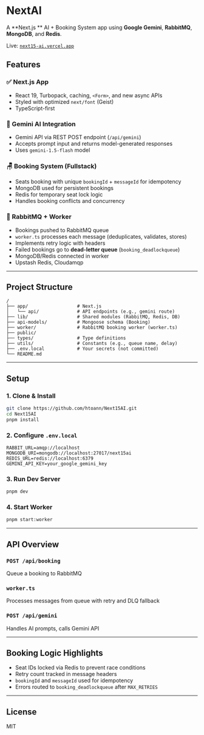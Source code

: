 # NextAI

A **Next.js ** AI + Booking System app using **Google Gemini**, **RabbitMQ**, **MongoDB**, and **Redis**.

Live: [`next15-ai.vercel.app`](https://next15-ai.vercel.app)

## Features

### ✅ Next.js App

- React 19, Turbopack, caching, `<Form>`, and new async APIs
- Styled with optimized `next/font` (Geist)
- TypeScript-first

### 🤖 Gemini AI Integration

- Gemini API via REST POST endpoint (`/api/gemini`)
- Accepts prompt input and returns model-generated responses
- Uses `gemini-1.5-flash` model

### 🪑 Booking System (Fullstack)

- Seats booking with unique `bookingId` + `messageId` for idempotency
- MongoDB used for persistent bookings
- Redis for temporary seat lock logic
- Handles booking conflicts and concurrency

### 📩 RabbitMQ + Worker

- Bookings pushed to RabbitMQ queue
- `worker.ts` processes each message (deduplicates, validates, stores)
- Implements retry logic with headers
- Failed bookings go to **dead-letter queue** (`booking_deadlockqueue`)
- MongoDB/Redis connected in worker
- Upstash Redis, Cloudamqp

---

## Project Structure

```
/
├── app/                  # Next.js
│   └── api/              # API endpoints (e.g., gemini route)
├── lib/                  # Shared modules (RabbitMQ, Redis, DB)
├── api-models/           # Mongoose schema (Booking)
├── worker/               # RabbitMQ booking worker (worker.ts)
├── public/
├── types/                # Type definitions
├── utils/                # Constants (e.g., queue name, delay)
├── .env.local            # Your secrets (not committed)
└── README.md
```

---

## Setup

### 1. Clone & Install

```bash
git clone https://github.com/htoann/Next15AI.git
cd Next15AI
pnpm install
```

### 2. Configure `.env.local`

```env
RABBIT_URL=amqp://localhost
MONGODB_URI=mongodb://localhost:27017/next15ai
REDIS_URL=redis://localhost:6379
GEMINI_API_KEY=your_google_gemini_key
```

### 3. Run Dev Server

```bash
pnpm dev
```

### 4. Start Worker

```bash
pnpm start:worker
```

---

## API Overview

### `POST /api/booking`

Queue a booking to RabbitMQ

### `worker.ts`

Processes messages from queue with retry and DLQ fallback

### `POST /api/gemini`

Handles AI prompts, calls Gemini API

---

## Booking Logic Highlights

- Seat IDs locked via Redis to prevent race conditions
- Retry count tracked in message headers
- `bookingId` and `messageId` used for idempotency
- Errors routed to `booking_deadlockqueue` after `MAX_RETRIES`

---

## License

MIT
